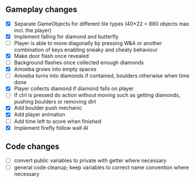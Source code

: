 ## Gameplay changes
- [x] Separate GameObjects for different tile types (40*22 = 880 objects max incl. the player)
- [x] Implement falling for diamond and butterfly
- [ ] Player is able to move diagonally by pressing W&A or another combination of keys enabling sneaky and cheaty behaviour
- [x] Make door flash once revealed
- [ ] Background flashes once collected enough diamonds
- [x] Amoeba grows into empty spaces 
- [ ] Amoeba turns into diamonds if contained, boulders otherwise when time done
- [x] Player collects diamond if diamond falls on player
- [ ] If ctrl is pressed do action without moving such as getting diamonds, pushing boulders or removing dirt
- [x] Add boulder push mechanic
- [x] Add player animation
- [ ] Add time left to score when finished
- [x] Implement firefly follow wall AI
## Code changes 
+ [ ] convert public variables to private with getter where necessary
+ [ ] general code cleanup; keep variables to correct name convention where necessary